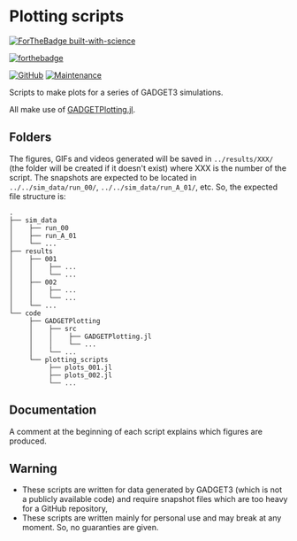 # Plotting scripts

[![ForTheBadge built-with-science](http://ForTheBadge.com/images/badges/built-with-science.svg)](https://GitHub.com/Ezequiel92/) 

[![forthebadge](https://forthebadge.com/images/badges/made-with-julia.svg)](https://julialang.org)

[![GitHub](https://img.shields.io/github/license/Ezequiel92/plotting_scripts?style=flat-square)](https://github.com/Ezequiel92/plotting_scripts/blob/main/LICENSE) [![Maintenance](https://img.shields.io/maintenance/yes/2021?style=flat-square)](mailto:lozano.ez@gmail.com)

Scripts to make plots for a series of GADGET3 simulations. 

All make use of [GADGETPlotting.jl](https://github.com/Ezequiel92/GADGETPlotting). 

## Folders

The figures, GIFs and videos generated will be saved in `../results/XXX/` (the folder will be created if it doesn't exist) where XXX is the number of the script. The snapshots are expected to be located in `../../sim_data/run_00/`, `../../sim_data/run_A_01/`, etc. So, the expected file structure is:

    .
    ├── sim_data
    │    ├── run_00
    │    ├── run_A_01
    │    └── ...
    ├── results 
    │    ├── 001
    │    │    ├── ...
    │    │    └── ...
    │    ├── 002
    │    │    ├── ...
    │    │    └── ...
    │    └── ...
    └── code
         ├── GADGETPlotting 
         │    ├── src 
         │    │    ├── GADGETPlotting.jl   
         │    │    └── ...  
         │    └── ...
         └── plotting_scripts
              ├── plots_001.jl
              ├── plots_002.jl
              └── ...
         

## Documentation

A comment at the beginning of each script explains which figures are produced.

## Warning

- These scripts are written for data generated by GADGET3 (which is not a publicly available code) and require snapshot files which are too heavy for a GitHub repository, 
- These scripts are written mainly for personal use and may break at any moment. So, no guaranties are given.
